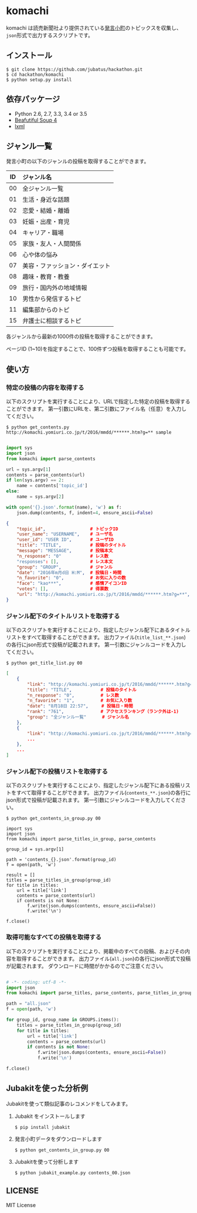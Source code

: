 # komachi

komachi は読売新聞社より提供されている[発言小町](http://komachi.yomiuri.co.jp/)のトピックスを収集し、`json`形式で出力するスクリプトです。

## インストール

```
$ git clone https://github.com/jubatus/hackathon.git
$ cd hackathon/komachi
$ python setup.py install
```

## 依存パッケージ

* Python 2.6, 2.7, 3.3, 3.4 or 3.5
* [Beafutiful Soup 4](https://www.crummy.com/software/BeautifulSoup/bs4/doc)
* [lxml](http://lxml.de/)

## ジャンル一覧

発言小町の以下のジャンルの投稿を取得することができます。

| ID | ジャンル名 |
|:--:|:------------|
| 00 | 全ジャンル一覧 | 
| 01 | 生活・身近な話題 | 
| 02 | 恋愛・結婚・離婚 | 
| 03 | 妊娠・出産・育児 | 
| 04 | キャリア・職場 | 
| 05 | 家族・友人・人間関係 | 
| 06 | 心や体の悩み | 
| 07 | 美容・ファッション・ダイエット | 
| 08 | 趣味・教育・教養 | 
| 09 | 旅行・国内外の地域情報 | 
| 10 | 男性から発信するトピ | 
| 11 | 編集部からのトピ | 
| 15 | 弁護士に相談するトピ |

各ジャンルから最新の1000件の投稿を取得することができます。

ページID (1~10)を指定することで、100件ずつ投稿を取得することも可能です。

## 使い方

### 特定の投稿の内容を取得する

以下のスクリプトを実行することにより、URLで指定した特定の投稿を取得することができます。
第一引数にURLを、第二引数にファイル名（任意）を入力してください。

```
$ python get_contents.py http://komachi.yomiuri.co.jp/t/2016/mmdd/******.htm?g=** sample
```

```python:get_contents.py

import sys
import json
from komachi import parse_contents

url = sys.argv[1]
contents = parse_contents(url)
if len(sys.argv) == 2:
    name = contents['topic_id']
else:
    name = sys.argv[2]

with open('{}.json'.format(name), 'w') as f:
    json.dump(contents, f, indent=4, ensure_ascii=False)

```

```json:contents.json
{
    "topic_id",                 # トピックID
    "user_name": "USERNAME",    # ユーザ名
    "user_id": "USER ID",       # ユーザID
    "title": "TITLE",           # 投稿のタイトル
    "message": "MESSAGE",       # 投稿本文
    "n_response": "0"           # レス数
    "responses": [],            # レス本文
    "group": "GROUP",           # ジャンル
    "date": "2016年m月d日 H:M",  # 投稿日・時間
    "n_favorite": "0",          # お気に入りの数
    "face": "kao***",           # 感情アイコンID
    "votes": [],                # 得票数
    "url": "http://komachi.yomiuri.co.jp/t/2016/mmdd/******.htm?g=**",
}
```

### ジャンル配下のタイトルリストを取得する

以下のスクリプトを実行することにより、指定したジャンル配下にあるタイトルリストをすべて取得することができます。
出力ファイル(`title_list_**.json`)の各行にjson形式で投稿が記載されます。
第一引数にジャンルコードを入力してください。

``` 
$ python get_title_list.py 00
```

```json:title_list_**.json
[
    {
        "link": "http://komachi.yomiuri.co.jp/t/2016/mmdd/******.htm?g=**",
        "title": "TITLE",	        # 投稿のタイトル
        "n_response": "0",          # レス数
        "n_favorite": "1",          # お気に入り数
        "date": "8月18日 22:57",     # 投稿日・時間
        "rank": "761",              # アクセスランキング（ランク外は-1)
        "group": "全ジャンル一覧"      # ジャンル名
    },
    {
        "link": "http://komachi.yomiuri.co.jp/t/2016/mmdd/******.htm?g=**",
        ...
    },
    ...
]
```

### ジャンル配下の投稿リストを取得する

以下のスクリプトを実行することにより、指定したジャンル配下にある投稿リストをすべて取得することができます。
出力ファイル(`contents_**.json`)の各行にjson形式で投稿が記載されます。
第一引数にジャンルコードを入力してください。

```
$ python get_contents_in_group.py 00
```

```
import sys
import json
from komachi import parse_titles_in_group, parse_contents

group_id = sys.argv[1]

path = 'contents_{}.json'.format(group_id)
f = open(path, 'w')

result = []
titles = parse_titles_in_group(group_id)
for title in titles:
    url = title['link']
    contents = parse_contents(url)
    if contents is not None:
        f.write(json.dumps(contents, ensure_ascii=False))
        f.write('\n')

f.close()
```


### 取得可能なすべての投稿を取得する

以下のスクリプトを実行することにより、掲載中のすべての投稿、およびその内容を取得することができます。
出力ファイル(`all.json`)の各行にjson形式で投稿が記載されます。
ダウンロードに時間がかかるのでご注意ください。

``` python:get_all.py

# -*- coding: utf-8 -*-
import json
from komachi import parse_titles, parse_contents, parse_titles_in_group, GROUPS

path = "all.json"
f = open(path, 'w')

for group_id, group_name in GROUPS.items():
    titles = parse_titles_in_group(group_id)
    for title in titles:
        url = title['link']
        contents = parse_contents(url)
        if contents is not None:
            f.write(json.dumps(contents, ensure_ascii=False))
            f.write('\n')

f.close()


```

## Jubakitを使った分析例

Jubakitを使って類似記事のレコメンドをしてみます。

1. Jubakit をインストールします

    ``` $ pip install jubakit ```

2. 発言小町データをダウンロードします

    ``` $ python get_contents_in_group.py 00 ```

3. Jubakitを使って分析します

    ``` $ python jubakit_example.py contents_00.json ```

## LICENSE

MIT License
